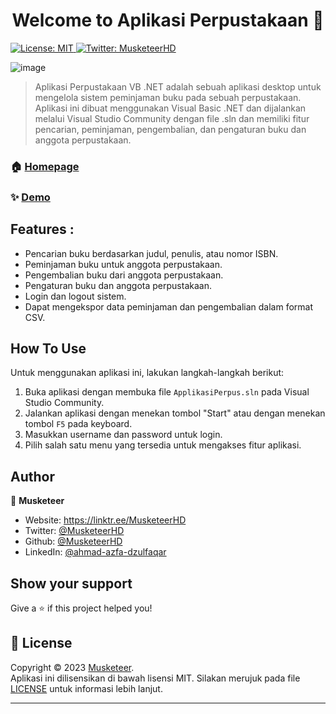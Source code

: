 <h1 align="center">Welcome to Aplikasi Perpustakaan 👋</h1>
<p>
  <a href="#" target="_blank">
    <img alt="License: MIT" src="https://img.shields.io/badge/License-MIT-yellow.svg" />
  </a>
  <a href="https://twitter.com/MusketeerHD" target="_blank">
    <img alt="Twitter: MusketeerHD" src="https://img.shields.io/twitter/follow/MusketeerHD.svg?style=social" />
  </a>
</p>

![image](https://user-images.githubusercontent.com/121343844/229136324-fbfc8f93-a111-4582-8115-4c64959bed7a.png)


> Aplikasi Perpustakaan VB .NET adalah sebuah aplikasi desktop untuk mengelola sistem peminjaman buku pada sebuah perpustakaan. Aplikasi ini dibuat menggunakan Visual Basic .NET dan dijalankan melalui Visual Studio Community dengan file .sln dan memiliki fitur pencarian, peminjaman, pengembalian, dan pengaturan buku dan anggota perpustakaan.

### 🏠 [Homepage](https://github.com/MusketeerHD/Aplikasi-Perpustakaan-VB)

### ✨ [Demo](https://github.com/MusketeerHD/Aplikasi-Perpustakaan-VB)

## Features :

* Pencarian buku berdasarkan judul, penulis, atau nomor ISBN.
* Peminjaman buku untuk anggota perpustakaan.
* Pengembalian buku dari anggota perpustakaan.
* Pengaturan buku dan anggota perpustakaan.
* Login dan logout sistem.
* Dapat mengekspor data peminjaman dan pengembalian dalam format CSV.

## How To Use

Untuk menggunakan aplikasi ini, lakukan langkah-langkah berikut:

1. Buka aplikasi dengan membuka file `ApplikasiPerpus.sln` pada Visual Studio Community.
2. Jalankan aplikasi dengan menekan tombol "Start" atau dengan menekan tombol `F5` pada keyboard.
3. Masukkan username dan password untuk login.
4. Pilih salah satu menu yang tersedia untuk mengakses fitur aplikasi.

## Author

👤 **Musketeer**

* Website: https://linktr.ee/MusketeerHD
* Twitter: [@MusketeerHD](https://twitter.com/MusketeerHD)
* Github: [@MusketeerHD](https://github.com/MusketeerHD)
* LinkedIn: [@ahmad-azfa-dzulfaqar](https://linkedin.com/in/ahmad-azfa-dzulfaqar)

## Show your support

Give a ⭐️ if this project helped you!

## 📝 License

Copyright © 2023 [Musketeer](https://github.com/Musketeer).<br />
Aplikasi ini dilisensikan di bawah lisensi MIT. Silakan merujuk pada file [LICENSE](https://github.com/MusketeerHD/Aplikasi-Perpustakaan-VB/blob/main/LICENSE) untuk informasi lebih lanjut.

***
